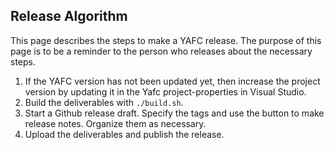 ## Release Algorithm

This page describes the steps to make a YAFC release. 
The purpose of this page is to be a reminder to the person who releases about the necessary steps.
1. If the YAFC version has not been updated yet, then increase the project version by updating it in the Yafc project-properties in Visual Studio.
2. Build the deliverables with `./build.sh`.
3. Start a Github release draft. Specify the tags and use the button to make release notes. Organize them as necessary.
4. Upload the deliverables and publish the release.
